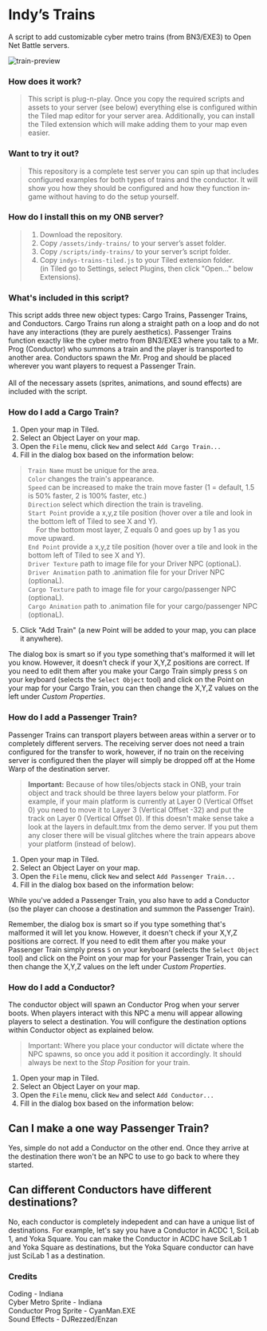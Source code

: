 # Indy’s Trains

A script to add customizable cyber metro trains (from BN3/EXE3) to Open Net Battle servers. 

![train-preview](https://github.com/user-attachments/assets/1282c0e3-485a-409b-83c3-67c8e699e623)

<h3>How does it work?</h3>

> This script is plug-n-play. Once you copy the required scripts and assets to your server (see below) everything else is configured within the Tiled map editor for your server area. Additionally, you can install the Tiled extension which will make adding them to your map even easier. 




### Want to try it out? 

> This repository is a complete test server you can spin up that includes configured examples for both types of trains and the conductor. It will show you how they should be configured and how they function in-game without having to do the setup yourself. 

### How do I install this on my ONB server? 

> 1. Download the repository. 
> 2. Copy `/assets/indy-trains/` to your server’s asset folder. 
> 3. Copy `/scripts/indy-trains/` to your server’s script folder. 
> 4. Copy `indys-trains-tiled.js` to your Tiled extension folder.
> <br> (in Tiled go to Settings, select Plugins, then click "Open..." below Extensions). 

### What's included in this script? 

This script adds three new object types: Cargo Trains, Passenger Trains, and Conductors. Cargo Trains run along a straight path on a loop and do not have any interactions (they are purely aesthetics). Passenger Trains function exactly like the cyber metro from BN3/EXE3 where you talk to a Mr. Prog (Conductor) who summons a train and the player is transported to another area. Conductors spawn the Mr. Prog and should be placed wherever you want players to request a Passenger Train. <br><br>All of the necessary assets (sprites, animations, and sound effects) are included with the script. 

### How do I add a Cargo Train?

   1. Open your map in Tiled.
   2. Select an Object Layer on your map. 
   3. Open the `File` menu, click `New` and select `Add Cargo Train...`
   4. Fill in the dialog box based on the information below:
 > `Train Name` must be unique for the area.<br>
> `Color` changes the train's appearance.<br>
> `Speed` can be increased to make the train move faster (1 = default, 1.5 is 50% faster, 2 is 100% faster, etc.) <br>
> `Direction` select which direction the train is traveling.<br>
> `Start Point` provide a x,y,z tile position (hover over a tile and look in the bottom left of Tiled to see X and Y).<br>
>  &nbsp; &nbsp; For the bottom most layer, Z equals 0 and goes up by 1 as you move upward.<br>
> `End Point` provide a x,y,z tile position (hover over a tile and look in the bottom left of Tiled to see X and Y).<br>
> `Driver Texture` path to image file for your Driver NPC (optionaL). <br>
> `Driver Animation` path to .animation file for your Driver NPC (optionaL). <br>
> `Cargo Texture` path to image file for your cargo/passenger NPC (optionaL). <br>
> `Cargo Animation` path to .animation file for your cargo/passenger NPC (optionaL).

  5. Click "Add Train" (a new Point will be added to your map, you can place it anywhere). 

The dialog box is smart so if you type something that's malformed it will let you know. However, it doesn't check if your X,Y,Z positions are correct. If you need to edit them after you make your Cargo Train simply press `S` on your keyboard (selects the `Select Object` tool) and click on the Point on your map for your Cargo Train, you can then change the X,Y,Z values on the left under _Custom Properties_. 

### How do I add a Passenger Train?

Passenger Trains can transport players between areas within a server or to completely different servers. The receiving server does not need a train configured for the transfer to work, however, if no train on the receiving server is configured then the player will simply be dropped off at the Home Warp of the destination server. 

> **Important:** Because of how tiles/objects stack in ONB, your train object and track should be three layers below your platform. For example, if your main platform is currently at Layer 0 (Vertical Offset 0) you need to move it to Layer 3 (Vertical Offset -32) and put the track on Layer 0 (Vertical Offset 0). If this doesn't make sense take a look at the layers in default.tmx from the demo server. If you put them any closer there will be visual glitches where the train appears above your platform (instead of below). 

   1. Open your map in Tiled.
   2. Select an Object Layer on your map. 
   3. Open the `File` menu, click `New` and select `Add Passenger Train...`
   4. Fill in the dialog box based on the information below:

While you've added a Passenger Train, you also have to add a Conductor (so the player can choose a destination and summon the Passenger Train). 

Remember, the dialog box is smart so if you type something that's malformed it will let you know. However, it doesn't check if your X,Y,Z positions are correct. If you need to edit them after you make your Passenger Train simply press `S` on your keyboard (selects the `Select Object` tool) and click on the Point on your map for your Passenger Train, you can then change the X,Y,Z values on the left under _Custom Properties_. 


### How do I add a Conductor?

The conductor object will spawn an Conductor Prog when your server boots. When players interact with this NPC a menu will appear allowing players to select a destination. You will configure the destination options within Conductor object as explained below.

> Important: Where you place your conductor will dictate where the NPC spawns, so once you add it position it accordingly. It should always be next to the _Stop Position_ for your train. 

   1. Open your map in Tiled.
   2. Select an Object Layer on your map. 
   3. Open the `File` menu, click `New` and select `Add Conductor...`
   4. Fill in the dialog box based on the information below:

## Can I make a one way Passenger Train?

Yes, simple do not add a Conductor on the other end. Once they arrive at the destination there won't be an NPC to use to go back to where they started. 

## Can different Conductors have different destinations?

No, each conductor is completely indepedent and can have a unique list of destinations. For example, let's say you have a Conductor in ACDC 1, SciLab 1, and Yoka Square. You can make the Conductor in ACDC have SciLab 1 and Yoka Square as destinations, but the Yoka Square conductor can have just SciLab 1 as a destination. 

### Credits

Coding - Indiana<br>
Cyber Metro Sprite - Indiana<br>
Conductor Prog Sprite - CyanMan.EXE<br>
Sound Effects - DJRezzed/Enzan<br>
